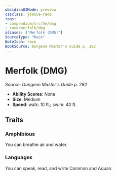 ```yaml
---
obsidianUIMode: preview
cssclass: json5e-race
tags:
- compendium/src/5e/dmg
- race/merfolk/dmg
aliases: ["Merfolk (DMG)"]
SourceType: "Race"
NoteIcon: race
BookSource: Dungeon Master's Guide p. 282
---
```

# Merfolk (DMG)
*Source: Dungeon Master's Guide p. 282*  

- **Ability Scores**: None
- **Size**: Medium
- **Speed**: walk: 10 ft.; swim: 40 ft.

## Traits

### Amphibious

You can breathe air and water.

### Languages

You can speak, read, and write Common and Aquan.